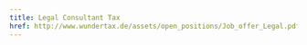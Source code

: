 ```yaml
---
title: Legal Consultant Tax
href: http://www.wundertax.de/assets/open_positions/Job_offer_Legal.pdf
---
```

